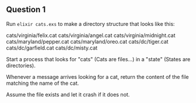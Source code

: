 ## Question 1

Run `elixir cats.exs` to make a directory structure that looks like this:

cats/virginia/felix.cat
cats/virginia/angel.cat
cats/virginia/midnight.cat
cats/maryland/pepper.cat
cats/maryland/oreo.cat
cats/dc/tiger.cat
cats/dc/garfield.cat
cats/dc/misty.cat


Start a process that looks for "cats" (Cats are files...) in a
"state" (States are directories).

Whenever a message arrives looking for a cat, return the content of the file
matching the name of the cat.

Assume the file exists and let it crash if it does not.
